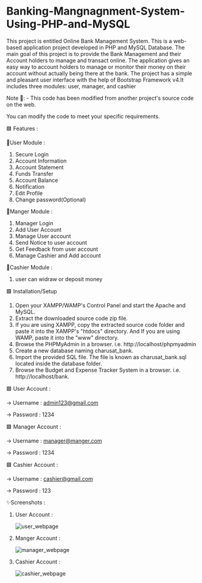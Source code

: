 # Banking-Mangnagnment-System-Using-PHP-and-MySQL
This project is entitled Online Bank Management System. This is a web-based application project developed in PHP and MySQL Database. The main goal of this project is to provide the Bank Management and their Account holders to manage and transact online. The application gives an easy way to account holders to manage or monitor their money on their account without actually being there at the bank. The project has a simple and pleasant user interface with the help of Bootstrap Framework v4.It includes three modules: user, manager, and cashier

Note 🔴: - This code has been modified from another project's source code on the web.

You can modify the code to meet your specific requirements.

🟦 Features :


🌟User Module : 
   1) Secure Login
   2) Account Information
   3) Account Statement
   4) Funds Transfer
   5) Account Balance
   6) Notification
   7) Edit Profile 
   8) Change password(Optional)
      
 🌟Manger Module :
   1) Manager Login
   2) Add User Account
   3) Manage User account
   4) Send Notice to user account
   5) Get Feedback from user account
   6) Manage Cashier and Add account
      
 🌟Cashier Module :
   1) user can widraw or deposit money 
      
  

🟩 Installation/Setup

1) Open your XAMPP/WAMP's Control Panel and start the Apache and MySQL.
2) Extract the downloaded source code zip file.
3) If you are using XAMPP, copy the extracted source code folder and paste it into the XAMPP's "htdocs" directory. And If you are using WAMP, paste it into the "www" directory.
4) Browse the PHPMyAdmin in a browser. i.e. http://localhost/phpmyadmin
4) Create a new database naming charusat_bank.
5) Import the provided SQL file. The file is known as charusat_bank.sql located inside the database folder.
6) Browse the Budget and Expense Tracker System in a browser. i.e. http://localhost/bank.

🟪 User Account :

   -> Username : admin123@gmail.com

   -> Password : 1234

🟪 Manager Account :

   -> Username : manager@manger.com

   -> Password : 1234

🟪 Cashier Account :

   -> Username : cashier@gmail.com

   -> Password : 123

✨Screenshots : 
   
   1) User Account :
   
       ![user_webpage](https://user-images.githubusercontent.com/126175004/226114663-8b3c5fb9-72b2-4aa6-8f2f-a786f873f8f2.png)
       
   2) Manger Account :
  
       ![manager_webpage](https://user-images.githubusercontent.com/126175004/226114673-a139130f-efe2-4349-93da-0aae8d7d4e9f.png)
       
   3) Cashier Account :
   
       ![cashier_webpage](https://user-images.githubusercontent.com/126175004/226114747-a6e3f6dd-6933-4959-a7ab-c579c34ea96a.png)

       
    
    


